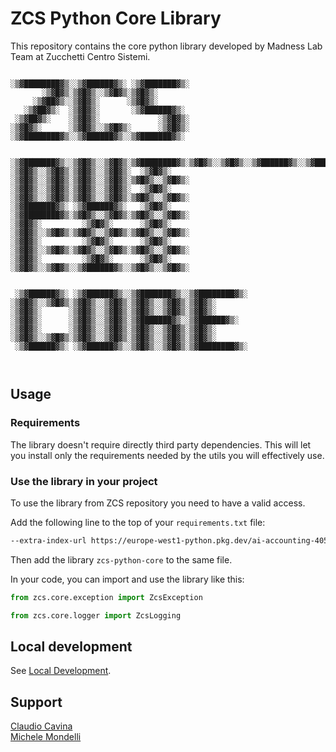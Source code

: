 # ZCS Python Core Library

This repository contains the core python library developed by Madness Lab Team at Zucchetti Centro Sistemi.

```text

░▒▓████████▓▒░░▒▓██████▓▒░ ░▒▓███████▓▒░                                             
       ░▒▓█▓▒░▒▓█▓▒░░▒▓█▓▒░▒▓█▓▒░                                                    
     ░▒▓██▓▒░░▒▓█▓▒░      ░▒▓█▓▒░                                                    
   ░▒▓██▓▒░  ░▒▓█▓▒░       ░▒▓██████▓▒░                                              
 ░▒▓██▓▒░    ░▒▓█▓▒░             ░▒▓█▓▒░                                             
░▒▓█▓▒░      ░▒▓█▓▒░░▒▓█▓▒░      ░▒▓█▓▒░                                             
░▒▓████████▓▒░░▒▓██████▓▒░░▒▓███████▓▒░                                              
                                                                                     
                                                                                     
░▒▓███████▓▒░░▒▓█▓▒░░▒▓█▓▒░▒▓████████▓▒░▒▓█▓▒░░▒▓█▓▒░░▒▓██████▓▒░░▒▓███████▓▒░       
░▒▓█▓▒░░▒▓█▓▒░▒▓█▓▒░░▒▓█▓▒░  ░▒▓█▓▒░   ░▒▓█▓▒░░▒▓█▓▒░▒▓█▓▒░░▒▓█▓▒░▒▓█▓▒░░▒▓█▓▒░      
░▒▓█▓▒░░▒▓█▓▒░▒▓█▓▒░░▒▓█▓▒░  ░▒▓█▓▒░   ░▒▓█▓▒░░▒▓█▓▒░▒▓█▓▒░░▒▓█▓▒░▒▓█▓▒░░▒▓█▓▒░      
░▒▓███████▓▒░ ░▒▓██████▓▒░   ░▒▓█▓▒░   ░▒▓████████▓▒░▒▓█▓▒░░▒▓█▓▒░▒▓█▓▒░░▒▓█▓▒░      
░▒▓█▓▒░         ░▒▓█▓▒░      ░▒▓█▓▒░   ░▒▓█▓▒░░▒▓█▓▒░▒▓█▓▒░░▒▓█▓▒░▒▓█▓▒░░▒▓█▓▒░      
░▒▓█▓▒░         ░▒▓█▓▒░      ░▒▓█▓▒░   ░▒▓█▓▒░░▒▓█▓▒░▒▓█▓▒░░▒▓█▓▒░▒▓█▓▒░░▒▓█▓▒░      
░▒▓█▓▒░         ░▒▓█▓▒░      ░▒▓█▓▒░   ░▒▓█▓▒░░▒▓█▓▒░░▒▓██████▓▒░░▒▓█▓▒░░▒▓█▓▒░      
                                                                                     
                                                                                     
 ░▒▓██████▓▒░ ░▒▓██████▓▒░░▒▓███████▓▒░░▒▓████████▓▒░                                
░▒▓█▓▒░░▒▓█▓▒░▒▓█▓▒░░▒▓█▓▒░▒▓█▓▒░░▒▓█▓▒░▒▓█▓▒░                                       
░▒▓█▓▒░      ░▒▓█▓▒░░▒▓█▓▒░▒▓█▓▒░░▒▓█▓▒░▒▓█▓▒░                                       
░▒▓█▓▒░      ░▒▓█▓▒░░▒▓█▓▒░▒▓███████▓▒░░▒▓██████▓▒░                                  
░▒▓█▓▒░      ░▒▓█▓▒░░▒▓█▓▒░▒▓█▓▒░░▒▓█▓▒░▒▓█▓▒░                                       
░▒▓█▓▒░░▒▓█▓▒░▒▓█▓▒░░▒▓█▓▒░▒▓█▓▒░░▒▓█▓▒░▒▓█▓▒░                                       
 ░▒▓██████▓▒░ ░▒▓██████▓▒░░▒▓█▓▒░░▒▓█▓▒░▒▓████████▓▒░                                
                                                                                     
                                                                                                                  
```

## Usage

### Requirements

The library doesn't require directly third party dependencies. This will let you install only the requirements needed by the utils you will effectively use.

### Use the library in your project

To use the library from ZCS repository you need to have a valid access.

Add the following line to the top of your `requirements.txt` file:

```bash
--extra-index-url https://europe-west1-python.pkg.dev/ai-accounting-405809/python/simple/
```

Then add the library `zcs-python-core` to the same file.

In your code, you can import and use the library like this:

```python
from zcs.core.exception import ZcsException
```

```python
from zcs.core.logger import ZcsLogging
```

## Local development

See [Local Development](./docs/LOCAL_DEVELOPMENT.md).

## Support

[Claudio Cavina](mailto:c.cavina@zcscompany.com)  
[Michele Mondelli](mailto:m.mondelli@zcscompany.com)
